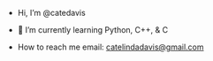 - Hi, I’m @catedavis

- 🌱 I’m currently learning Python, C++, & C

- How to reach me email: catelindadavis@gmail.com

<!---
catedavis/catedavis is a ✨ special ✨ repository because its `README.md` (this file) appears on your GitHub profile.
You can click the Preview link to take a look at your changes.
--->

